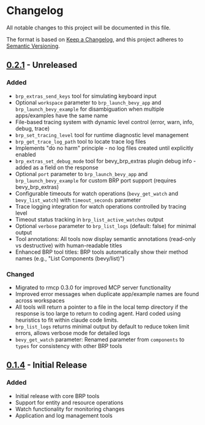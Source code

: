 # Changelog

All notable changes to this project will be documented in this file.

The format is based on [Keep a Changelog](https://keepachangelog.com/en/1.1.0/),
and this project adheres to [Semantic Versioning](https://semver.org/spec/v2.0.0.html).

## [0.2.1] - Unreleased

### Added
- `brp_extras_send_keys` tool for simulating keyboard input
- Optional `workspace` parameter to `brp_launch_bevy_app` and `brp_launch_bevy_example` for disambiguation when multiple apps/examples have the same name
- File-based tracing system with dynamic level control (error, warn, info, debug, trace)
- `brp_set_tracing_level` tool for runtime diagnostic level management
- `brp_get_trace_log_path` tool to locate trace log files
- Implements "do no harm" principle - no log files created until explicitly enabled
- `brp_extras_set_debug_mode` tool for bevy_brp_extras plugin debug info - added as a field on the response
- Optional `port` parameter to `brp_launch_bevy_app` and `brp_launch_bevy_example` for custom BRP port support (requires bevy_brp_extras)
- Configurable timeouts for watch operations (`bevy_get_watch` and `bevy_list_watch`) with `timeout_seconds` parameter
- Trace logging integration for watch operations controlled by tracing level
- Timeout status tracking in `brp_list_active_watches` output
- Optional `verbose` parameter to `brp_list_logs` (default: false) for minimal output
- Tool annotations: All tools now display semantic annotations (read-only vs destructive) with human-readable titles
- Enhanced BRP tool titles: BRP tools automatically show their method names (e.g., "List Components (bevy/list)")

### Changed
- Migrated to rmcp 0.3.0 for improved MCP server functionality
- Improved error messages when duplicate app/example names are found across workspaces
- All tools will return a pointer to a file in the local temp directory if the response is too large to return to coding agent. Hard coded using heuristics to fit within claude code limits.
- `brp_list_logs` returns minimal output by default to reduce token limit errors, allows verbose mode for detailed logs
- `bevy_get_watch` parameter: Renamed parameter from `components` to `types` for consistency with other BRP tools

## [0.1.4] - Initial Release

### Added
- Initial release with core BRP tools
- Support for entity and resource operations
- Watch functionality for monitoring changes
- Application and log management tools

[0.2.1]: https://github.com/natepiano/bevy_brp/mcp/compare/v0.1.4...v0.2.1
[0.1.4]: https://github.com/natepiano/bevy_brp/mcp/releases/tag/v0.1.4
